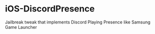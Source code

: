 # iOS-DiscordPresence
Jailbreak tweak that implements Discord Playing Presence like Samsung Game Launcher
